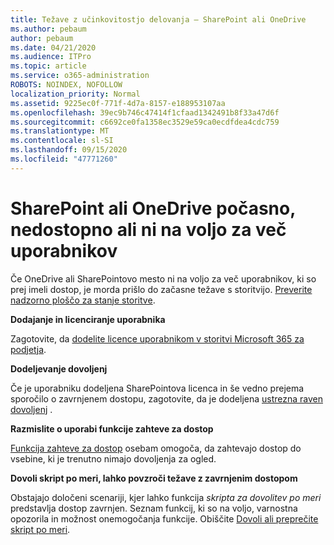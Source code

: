 ```yaml
---
title: Težave z učinkovitostjo delovanja – SharePoint ali OneDrive
ms.author: pebaum
author: pebaum
ms.date: 04/21/2020
ms.audience: ITPro
ms.topic: article
ms.service: o365-administration
ROBOTS: NOINDEX, NOFOLLOW
localization_priority: Normal
ms.assetid: 9225ec0f-771f-4d7a-8157-e188953107aa
ms.openlocfilehash: 39ec9b746c47414f1cfaad1342491b8f33a47d6f
ms.sourcegitcommit: c6692ce0fa1358ec3529e59ca0ecdfdea4cdc759
ms.translationtype: MT
ms.contentlocale: sl-SI
ms.lasthandoff: 09/15/2020
ms.locfileid: "47771260"
---
```

# <a name="sharepoint-or-onedrive-slow-inaccessible-or-unavailable-for-multiple-users"></a>SharePoint ali OneDrive počasno, nedostopno ali ni na voljo za več uporabnikov

Če OneDrive ali SharePointovo mesto ni na voljo za več uporabnikov, ki so prej imeli dostop, je morda prišlo do začasne težave s storitvijo. [Preverite nadzorno ploščo za stanje storitve](https://portal.office.com/adminportal/home#/servicehealth).

**Dodajanje in licenciranje uporabnika**

Zagotovite, da [dodelite licence uporabnikom v storitvi Microsoft 365 za podjetja](https://docs.microsoft.com/microsoft-365/admin/add-users/add-users).


**Dodeljevanje dovoljenj**

Če je uporabniku dodeljena SharePointova licenca in še vedno prejema sporočilo o zavrnjenem dostopu, zagotovite, da je dodeljena [ustrezna raven dovoljenj](https://docs.microsoft.com/sharepoint/understanding-permission-levels) .

**Razmislite o uporabi funkcije zahteve za dostop**

[Funkcija zahteve za dostop](https://support.office.com/article/Set-up-and-manage-access-requests-94B26E0B-2822-49D4-929A-8455698654B3) osebam omogoča, da zahtevajo dostop do vsebine, ki je trenutno nimajo dovoljenja za ogled.

**Dovoli skript po meri, lahko povzroči težave z zavrnjenim dostopom**

Obstajajo določeni scenariji, kjer lahko funkcija *skripta za dovolitev po meri* predstavlja dostop zavrnjen. Seznam funkcij, ki so na voljo, varnostna opozorila in možnost onemogočanja funkcije. Obiščite [Dovoli ali preprečite skript po meri](https://docs.microsoft.com/sharepoint/allow-or-prevent-custom-script).

